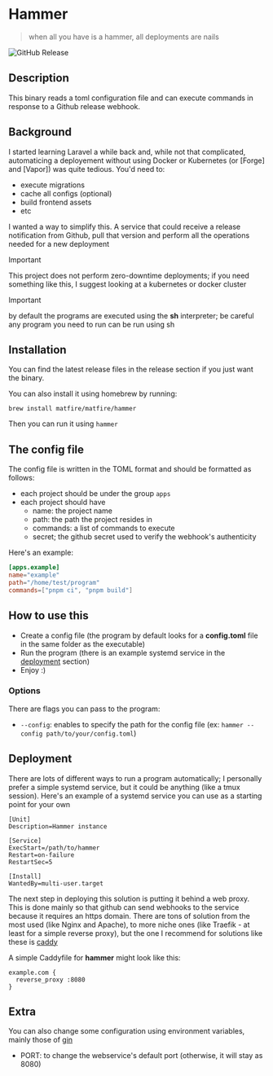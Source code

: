 # Hammer

> when all you have is a hammer, all deployments are nails

![GitHub Release](https://img.shields.io/github/v/release/matfire/hammer?style=for-the-badge)


## Description

This binary reads a toml configuration file and can execute commands in response to a Github release webhook.

## Background

I started learning Laravel a while back and, while not that complicated, automaticing a deployement without using Docker or Kubernetes (or [Forge] and [Vapor]) was quite tedious. You'd need to:

- execute migrations
- cache all configs (optional)
- build frontend assets
- etc

I wanted a way to simplify this. A service that could receive a release notification from Github, pull that version and perform all the operations needed for a new deployment

> [!IMPORTANT]
> This project does not perform zero-downtime deployments; if you need something like this, I suggest looking at a kubernetes or docker cluster

> [!IMPORTANT]
> by default the programs are executed using the **sh** interpreter; be careful any program you need to run can be run using sh

## Installation

You can find the latest release files in the release section if you just want the binary.

You can also install it using homebrew by running:
```shell
brew install matfire/matfire/hammer
```

Then you can run it using `hammer`

## The config file

The config file is written in the TOML format and should be formatted as follows:

- each project should be under the group `apps`
- each project should have
  - name: the project name
  - path: the path the project resides in
  - commands: a list of commands to execute
  - secret; the github secret used to verify the webhook's authenticity

Here's an example:
```toml
[apps.example]
name="example"
path="/home/test/program"
commands=["pnpm ci", "pnpm build"]
```

## How to use this

- Create a config file (the program by default looks for a **config.toml** file in the same folder as the executable)
- Run the program (there is an example systemd service in the [deployment](#deployment) section)
- Enjoy :)

### Options

There are flags you can pass to the program:

- `--config`: enables to specify the path for the config file (ex: `hammer --config path/to/your/config.toml`)

## Deployment

There are lots of different ways to run a program automatically; I personally prefer a simple systemd service, but it could be anything (like a tmux session). Here's an example of a systemd service you can use as a starting point for your own

```
[Unit]
Description=Hammer instance

[Service]
ExecStart=/path/to/hammer
Restart=on-failure
RestartSec=5

[Install]
WantedBy=multi-user.target
```

The next step in deploying this solution is putting it behind a web proxy. This is done mainly so that github can send webhooks to the service because it requires an https domain.
There are tons of solution from the most used (like Nginx and Apache), to more niche ones (like Traefik - at least for a simple reverse proxy), but the one I recommend for solutions like these is [caddy](https://caddyserver.com)

A simple Caddyfile for **hammer** might look like this:

```
example.com {
  reverse_proxy :8080
}
```

## Extra

You can also change some configuration using environment variables, mainly those of [gin](https://gin-gonic.com/)

- PORT: to change the webservice's default port (otherwise, it will stay as 8080)